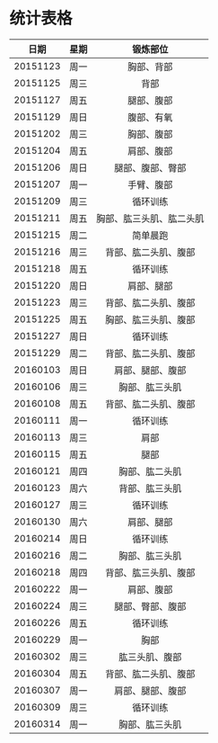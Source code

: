 # 统计表格

|日期|星期|锻炼部位|
|:--:|:--:|:--:|
|20151123|周一|胸部、背部|
|20151125|周三|背部|
|20151127|周五|腿部、腹部|
|20151129|周日|腹部、有氧|
|20151202|周三|胸部、腹部|
|20151204|周五|肩部、腹部|
|20151206|周日|腿部、腹部、臀部|
|20151207|周一|手臂、腹部|
|20151209|周三|循环训练|
|20151211|周五|胸部、肱三头肌、肱二头肌|
|20151215|周二|简单晨跑|
|20151216|周三|背部、肱二头肌、腹部|
|20151218|周五|循环训练|
|20151220|周日|肩部、腿部|
|20151223|周三|背部、肱二头肌、腹部|
|20151225|周五|胸部、肱三头肌、腹部|
|20151227|周日|循环训练|
|20151229|周二|背部、肱二头肌、腹部|
|20160103|周日|肩部、腿部、腹部|
|20160106|周三|胸部、肱三头肌|
|20160108|周五|背部、肱二头肌、腹部|
|20160111|周一|循环训练|
|20160113|周三|肩部|
|20160115|周五|腿部|
|20160121|周四|胸部、肱二头肌|
|20160123|周六|背部、肱三头肌|
|20160127|周三|循环训练|
|20160130|周六|肩部、腿部|
|20160214|周日|循环训练|
|20160216|周二|胸部、肱三头肌|
|20160218|周四|背部、肱三头肌、腹部|
|20160222|周一|肩部、腹部|
|20160224|周三|腿部、臀部、腹部|
|20160226|周五|循环训练|
|20160229|周一|胸部|
|20160302|周三|肱三头肌、腹部|
|20160304|周五|背部、肱二头肌、腹部|
|20160307|周一|肩部、腿部、腹部|
|20160309|周三|循环训练|
|20160314|周一|胸部、肱三头肌|
